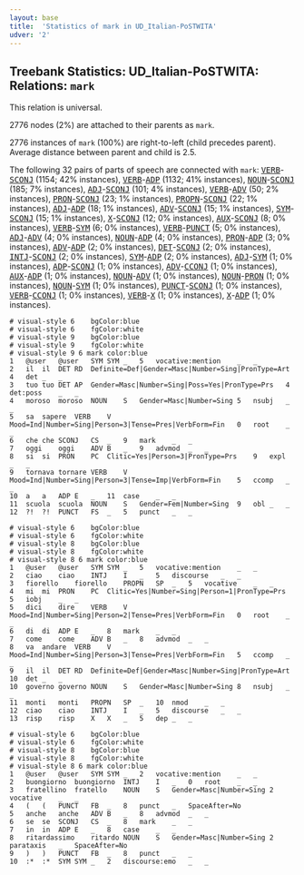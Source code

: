 ```yaml
---
layout: base
title:  'Statistics of mark in UD_Italian-PoSTWITA'
udver: '2'
---
```


## Treebank Statistics: UD_Italian-PoSTWITA: Relations: `mark`

This relation is universal.

2776 nodes (2%) are attached to their parents as `mark`.

2776 instances of `mark` (100%) are right-to-left (child precedes parent).
Average distance between parent and child is 2.5.

The following 32 pairs of parts of speech are connected with `mark`: <tt><a href="it_postwita-pos-VERB.html">VERB</a></tt>-<tt><a href="it_postwita-pos-SCONJ.html">SCONJ</a></tt> (1154; 42% instances), <tt><a href="it_postwita-pos-VERB.html">VERB</a></tt>-<tt><a href="it_postwita-pos-ADP.html">ADP</a></tt> (1132; 41% instances), <tt><a href="it_postwita-pos-NOUN.html">NOUN</a></tt>-<tt><a href="it_postwita-pos-SCONJ.html">SCONJ</a></tt> (185; 7% instances), <tt><a href="it_postwita-pos-ADJ.html">ADJ</a></tt>-<tt><a href="it_postwita-pos-SCONJ.html">SCONJ</a></tt> (101; 4% instances), <tt><a href="it_postwita-pos-VERB.html">VERB</a></tt>-<tt><a href="it_postwita-pos-ADV.html">ADV</a></tt> (50; 2% instances), <tt><a href="it_postwita-pos-PRON.html">PRON</a></tt>-<tt><a href="it_postwita-pos-SCONJ.html">SCONJ</a></tt> (23; 1% instances), <tt><a href="it_postwita-pos-PROPN.html">PROPN</a></tt>-<tt><a href="it_postwita-pos-SCONJ.html">SCONJ</a></tt> (22; 1% instances), <tt><a href="it_postwita-pos-ADJ.html">ADJ</a></tt>-<tt><a href="it_postwita-pos-ADP.html">ADP</a></tt> (18; 1% instances), <tt><a href="it_postwita-pos-ADV.html">ADV</a></tt>-<tt><a href="it_postwita-pos-SCONJ.html">SCONJ</a></tt> (15; 1% instances), <tt><a href="it_postwita-pos-SYM.html">SYM</a></tt>-<tt><a href="it_postwita-pos-SCONJ.html">SCONJ</a></tt> (15; 1% instances), <tt><a href="it_postwita-pos-X.html">X</a></tt>-<tt><a href="it_postwita-pos-SCONJ.html">SCONJ</a></tt> (12; 0% instances), <tt><a href="it_postwita-pos-AUX.html">AUX</a></tt>-<tt><a href="it_postwita-pos-SCONJ.html">SCONJ</a></tt> (8; 0% instances), <tt><a href="it_postwita-pos-VERB.html">VERB</a></tt>-<tt><a href="it_postwita-pos-SYM.html">SYM</a></tt> (6; 0% instances), <tt><a href="it_postwita-pos-VERB.html">VERB</a></tt>-<tt><a href="it_postwita-pos-PUNCT.html">PUNCT</a></tt> (5; 0% instances), <tt><a href="it_postwita-pos-ADJ.html">ADJ</a></tt>-<tt><a href="it_postwita-pos-ADV.html">ADV</a></tt> (4; 0% instances), <tt><a href="it_postwita-pos-NOUN.html">NOUN</a></tt>-<tt><a href="it_postwita-pos-ADP.html">ADP</a></tt> (4; 0% instances), <tt><a href="it_postwita-pos-PRON.html">PRON</a></tt>-<tt><a href="it_postwita-pos-ADP.html">ADP</a></tt> (3; 0% instances), <tt><a href="it_postwita-pos-ADV.html">ADV</a></tt>-<tt><a href="it_postwita-pos-ADP.html">ADP</a></tt> (2; 0% instances), <tt><a href="it_postwita-pos-DET.html">DET</a></tt>-<tt><a href="it_postwita-pos-SCONJ.html">SCONJ</a></tt> (2; 0% instances), <tt><a href="it_postwita-pos-INTJ.html">INTJ</a></tt>-<tt><a href="it_postwita-pos-SCONJ.html">SCONJ</a></tt> (2; 0% instances), <tt><a href="it_postwita-pos-SYM.html">SYM</a></tt>-<tt><a href="it_postwita-pos-ADP.html">ADP</a></tt> (2; 0% instances), <tt><a href="it_postwita-pos-ADJ.html">ADJ</a></tt>-<tt><a href="it_postwita-pos-SYM.html">SYM</a></tt> (1; 0% instances), <tt><a href="it_postwita-pos-ADP.html">ADP</a></tt>-<tt><a href="it_postwita-pos-SCONJ.html">SCONJ</a></tt> (1; 0% instances), <tt><a href="it_postwita-pos-ADV.html">ADV</a></tt>-<tt><a href="it_postwita-pos-CCONJ.html">CCONJ</a></tt> (1; 0% instances), <tt><a href="it_postwita-pos-AUX.html">AUX</a></tt>-<tt><a href="it_postwita-pos-ADP.html">ADP</a></tt> (1; 0% instances), <tt><a href="it_postwita-pos-NOUN.html">NOUN</a></tt>-<tt><a href="it_postwita-pos-ADV.html">ADV</a></tt> (1; 0% instances), <tt><a href="it_postwita-pos-NOUN.html">NOUN</a></tt>-<tt><a href="it_postwita-pos-PRON.html">PRON</a></tt> (1; 0% instances), <tt><a href="it_postwita-pos-NOUN.html">NOUN</a></tt>-<tt><a href="it_postwita-pos-SYM.html">SYM</a></tt> (1; 0% instances), <tt><a href="it_postwita-pos-PUNCT.html">PUNCT</a></tt>-<tt><a href="it_postwita-pos-SCONJ.html">SCONJ</a></tt> (1; 0% instances), <tt><a href="it_postwita-pos-VERB.html">VERB</a></tt>-<tt><a href="it_postwita-pos-CCONJ.html">CCONJ</a></tt> (1; 0% instances), <tt><a href="it_postwita-pos-VERB.html">VERB</a></tt>-<tt><a href="it_postwita-pos-X.html">X</a></tt> (1; 0% instances), <tt><a href="it_postwita-pos-X.html">X</a></tt>-<tt><a href="it_postwita-pos-ADP.html">ADP</a></tt> (1; 0% instances).


~~~ conllu
# visual-style 6	bgColor:blue
# visual-style 6	fgColor:white
# visual-style 9	bgColor:blue
# visual-style 9	fgColor:white
# visual-style 9 6 mark	color:blue
1	@user	@user	SYM	SYM	_	5	vocative:mention	_	_
2	il	il	DET	RD	Definite=Def|Gender=Masc|Number=Sing|PronType=Art	4	det	_	_
3	tuo	tuo	DET	AP	Gender=Masc|Number=Sing|Poss=Yes|PronType=Prs	4	det:poss	_	_
4	moroso	moroso	NOUN	S	Gender=Masc|Number=Sing	5	nsubj	_	_
5	sa	sapere	VERB	V	Mood=Ind|Number=Sing|Person=3|Tense=Pres|VerbForm=Fin	0	root	_	_
6	che	che	SCONJ	CS	_	9	mark	_	_
7	oggi	oggi	ADV	B	_	9	advmod	_	_
8	si	si	PRON	PC	Clitic=Yes|Person=3|PronType=Prs	9	expl	_	_
9	tornava	tornare	VERB	V	Mood=Ind|Number=Sing|Person=3|Tense=Imp|VerbForm=Fin	5	ccomp	_	_
10	a	a	ADP	E	_	11	case	_	_
11	scuola	scuola	NOUN	S	Gender=Fem|Number=Sing	9	obl	_	_
12	?!	?!	PUNCT	FS	_	5	punct	_	_

~~~


~~~ conllu
# visual-style 6	bgColor:blue
# visual-style 6	fgColor:white
# visual-style 8	bgColor:blue
# visual-style 8	fgColor:white
# visual-style 8 6 mark	color:blue
1	@user	@user	SYM	SYM	_	5	vocative:mention	_	_
2	ciao	ciao	INTJ	I	_	5	discourse	_	_
3	fiorello	fiorello	PROPN	SP	_	5	vocative	_	_
4	mi	mi	PRON	PC	Clitic=Yes|Number=Sing|Person=1|PronType=Prs	5	iobj	_	_
5	dici	dire	VERB	V	Mood=Ind|Number=Sing|Person=2|Tense=Pres|VerbForm=Fin	0	root	_	_
6	di	di	ADP	E	_	8	mark	_	_
7	come	come	ADV	B	_	8	advmod	_	_
8	va	andare	VERB	V	Mood=Ind|Number=Sing|Person=3|Tense=Pres|VerbForm=Fin	5	ccomp	_	_
9	il	il	DET	RD	Definite=Def|Gender=Masc|Number=Sing|PronType=Art	10	det	_	_
10	governo	governo	NOUN	S	Gender=Masc|Number=Sing	8	nsubj	_	_
11	monti	monti	PROPN	SP	_	10	nmod	_	_
12	ciao	ciao	INTJ	I	_	5	discourse	_	_
13	risp	risp	X	X	_	5	dep	_	_

~~~


~~~ conllu
# visual-style 6	bgColor:blue
# visual-style 6	fgColor:white
# visual-style 8	bgColor:blue
# visual-style 8	fgColor:white
# visual-style 8 6 mark	color:blue
1	@user	@user	SYM	SYM	_	2	vocative:mention	_	_
2	buongiorno	buongiorno	INTJ	I	_	0	root	_	_
3	fratellino	fratello	NOUN	S	Gender=Masc|Number=Sing	2	vocative	_	_
4	(	(	PUNCT	FB	_	8	punct	_	SpaceAfter=No
5	anche	anche	ADV	B	_	8	advmod	_	_
6	se	se	SCONJ	CS	_	8	mark	_	_
7	in	in	ADP	E	_	8	case	_	_
8	ritardassimo	ritardo	NOUN	S	Gender=Masc|Number=Sing	2	parataxis	_	SpaceAfter=No
9	)	)	PUNCT	FB	_	8	punct	_	_
10	:*	:*	SYM	SYM	_	2	discourse:emo	_	_

~~~


